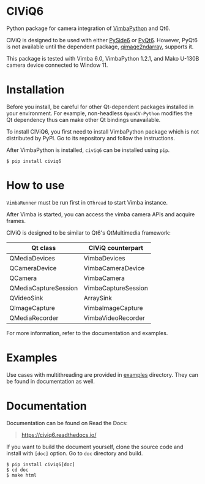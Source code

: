 # CIViQ6

Python package for camera integration of [VimbaPython](https://github.com/alliedvision/VimbaPython) and Qt6.

CIViQ is designed to be used with either [PySide6](https://pypi.org/project/PySide6/) or [PyQt6](https://pypi.org/project/PyQt6/).
However, PyQt6 is not available until the dependent package, [qimage2ndarray](https://pypi.org/project/qimage2ndarray/), supports it.

This package is tested with Vimba 6.0, VimbaPython 1.2.1, and Mako U-130B camera device connected to Window 11.

# Installation

Before you install, be careful for other Qt-dependent packages installed in your environment.
For example, non-headless `OpenCV-Python` modifies the Qt dependency thus can make other Qt bindings unavailable.

To install CIViQ6, you first need to install VimbaPython package which is not distributed by PyPI.
Go to its repository and follow the instructions.

After VimbaPython is installed, `civiq6` can be installed using `pip`.

```
$ pip install civiq6
```

# How to use

`VimbaRunner` must be run first in `QThread` to start Vimba instance.

After Vimba is started, you can access the vimba camera APIs and acquire frames.

CIViQ is designed to be similar to Qt6's QtMultimedia framework:

|       Qt class       |  CIViQ counterpart  |
| -------------------- | ------------------- |
|     QMediaDevices    |     VimbaDevices    |
|     QCameraDevice    |  VimbaCameraDevice  |
|       QCamera        |     VimbaCamera     |
| QMediaCaptureSession | VimbaCaptureSession |
|      QVideoSink      |      ArraySink      |
|     QImageCapture    |  VimbaImageCapture  |
|    QMediaRecorder    |  VimbaVideoRecorder |

For more information, refer to the documentation and examples.

# Examples

Use cases with multithreading are provided in [examples](https://github.com/JSS95/civiq6/tree/master/civiq6/examples) directory.
They can be found in documentation as well.

# Documentation

Documentation can be found on Read the Docs:

> https://civiq6.readthedocs.io/

If you want to build the document yourself, clone the source code and install with `[doc]` option.
Go to `doc` directory and build.

```
$ pip install civiq6[doc]
$ cd doc
$ make html
```